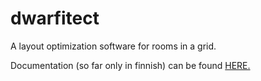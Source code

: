 # dwarfitect
A layout optimization software for rooms in a grid.

Documentation (so far only in finnish) can be found [HERE.](/documentation)
